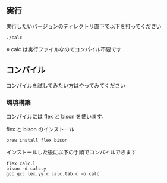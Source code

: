 ## 実行

実行したいバージョンのディレクトリ直下で以下を打ってください

```
./calc
```

※ calc は実行ファイルなのでコンパイル不要です

## コンパイル

コンパイルを試してみたい方はやってみてください

### 環境構築

コンパイルには flex と bison を使います。

flex と bison のインストール
```
brew install flex bison
```

インストールした後に以下の手順でコンパイルできます

```
flex calc.l
bison -d calc.y
gcc gcc lex.yy.c calc.tab.c -o calc
```
